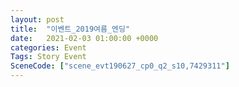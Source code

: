 ```yaml
---
layout: post
title:  "이벤트_2019여름_엔딩"
date:   2021-02-03 01:00:00 +0000
categories: Event
Tags: Story Event
SceneCode: ["scene_evt190627_cp0_q2_s10,7429311"]
---
```

